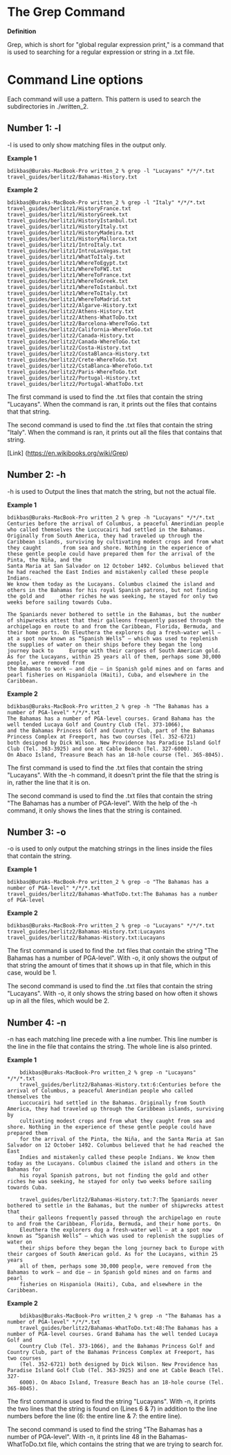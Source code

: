 # The Grep Command

**Definition**

Grep, which is short for "global regular expression print," is a command that is used to searching for a regular expression or string in a .txt file.

# Command Line options

Each command will use a pattern.
This pattern is used to search the subdirectories in ./written_2.

## Number 1: -l

-l is used to only show matching files in the output only.

**Example 1**

    bdikbas@Buraks-MacBook-Pro written_2 % grep -l "Lucayans" */*/*.txt
    travel_guides/berlitz2/Bahamas-History.txt
    
**Example 2**

    bdikbas@Buraks-MacBook-Pro written_2 % grep -l "Italy" */*/*.txt
    travel_guides/berlitz1/HistoryFrance.txt
    travel_guides/berlitz1/HistoryGreek.txt
    travel_guides/berlitz1/HistoryIstanbul.txt
    travel_guides/berlitz1/HistoryItaly.txt
    travel_guides/berlitz1/HistoryMadeira.txt
    travel_guides/berlitz1/HistoryMallorca.txt
    travel_guides/berlitz1/IntroItaly.txt
    travel_guides/berlitz1/IntroLasVegas.txt
    travel_guides/berlitz1/WhatToItaly.txt
    travel_guides/berlitz1/WhereToEgypt.txt
    travel_guides/berlitz1/WhereToFWI.txt
    travel_guides/berlitz1/WhereToFrance.txt
    travel_guides/berlitz1/WhereToGreek.txt
    travel_guides/berlitz1/WhereToIstanbul.txt
    travel_guides/berlitz1/WhereToItaly.txt
    travel_guides/berlitz1/WhereToMadrid.txt
    travel_guides/berlitz2/Algarve-History.txt
    travel_guides/berlitz2/Athens-History.txt
    travel_guides/berlitz2/Athens-WhatToDo.txt
    travel_guides/berlitz2/Barcelona-WhereToGo.txt
    travel_guides/berlitz2/California-WhereToGo.txt
    travel_guides/berlitz2/Canada-History.txt
    travel_guides/berlitz2/Canada-WhereToGo.txt
    travel_guides/berlitz2/Costa-History.txt
    travel_guides/berlitz2/CostaBlanca-History.txt
    travel_guides/berlitz2/Crete-WhereToGo.txt
    travel_guides/berlitz2/CstaBlanca-WhereToGo.txt
    travel_guides/berlitz2/Paris-WhereToGo.txt
    travel_guides/berlitz2/Portugal-History.txt
    travel_guides/berlitz2/Portugal-WhatToDo.txt
    
The first command is used to find the .txt files that contain the string "Lucayans". When the command is ran, it prints out the files that contains that that string.

The second command is used to find the .txt files that contain the string "Italy". When the command is ran, it prints out all the files that contains that string.

[Link] (https://en.wikibooks.org/wiki/Grep)

## Number 2: -h

-h is used to Output the lines that match the string, but not the actual file.

**Example 1**

    bdikbas@Buraks-MacBook-Pro written_2 % grep -h "Lucayans" */*/*.txt
    Centuries before the arrival of Columbus, a peaceful Amerindian people who called themselves the Luccucairi had settled in the Bahamas. 
    Originally from South America, they had traveled up through the Caribbean islands, surviving by cultivating modest crops and from what they caught       from sea and shore. Nothing in the experience of these gentle people could have prepared them for the arrival of the Pinta, the Niña, and the 
    Santa Maria at San Salvador on 12 October 1492. Columbus believed that he had reached the East Indies and mistakenly called these people Indians. 
    We know them today as the Lucayans. Columbus claimed the island and others in the Bahamas for his royal Spanish patrons, but not finding the gold and     other riches he was seeking, he stayed for only two weeks before sailing towards Cuba.
    
    The Spaniards never bothered to settle in the Bahamas, but the number of shipwrecks attest that their galleons frequently passed through the             archipelago en route to and from the Caribbean, Florida, Bermuda, and their home ports. On Eleuthera the explorers dug a fresh-water well — 
    at a spot now known as “Spanish Wells” — which was used to replenish the supplies of water on their ships before they began the long journey back to     Europe with their cargoes of South American gold. As for the Lucayans, within 25 years all of them, perhaps some 30,000 people, were removed from 
    the Bahamas to work — and die — in Spanish gold mines and on farms and pearl fisheries on Hispaniola (Haiti), Cuba, and elsewhere in the Caribbean.

**Example 2**
    
    bdikbas@Buraks-MacBook-Pro written_2 % grep -h "The Bahamas has a number of PGA-level" */*/*.txt
    The Bahamas has a number of PGA-level courses. Grand Bahama has the well tended Lucaya Golf and Country Club (Tel. 373-1066), 
    and the Bahamas Princess Golf and Country Club, part of the Bahamas Princess Complex at Freeport, has two courses (Tel. 352-6721) 
    both designed by Dick Wilson. New Providence has Paradise Island Golf Club (Tel. 363-3925) and one at Cable Beach (Tel. 327-6000). 
    On Abaco Island, Treasure Beach has an 18-hole course (Tel. 365-8045).
    
The first command is used to find the .txt files that contain the string "Lucayans". With the -h command, it doesn't print the file that the string is in, rather the line that it is on.

The second command is used to find the .txt files that contain the string "The Bahamas has a number of PGA-level". With the help of the -h command, it only shows the lines that the string is contained.

## Number 3: -o

-o is used to only output the matching strings in the lines inside the files that contain the string.

**Example 1**

    bdikbas@Buraks-MacBook-Pro written_2 % grep -o "The Bahamas has a number of PGA-level" */*/*.txt
    travel_guides/berlitz2/Bahamas-WhatToDo.txt:The Bahamas has a number of PGA-level
    
**Example 2**

    bdikbas@Buraks-MacBook-Pro written_2 % grep -o "Lucayans" */*/*.txt                     
    travel_guides/berlitz2/Bahamas-History.txt:Lucayans
    travel_guides/berlitz2/Bahamas-History.txt:Lucayans

The first command is used to find the .txt files that contain the string "The Bahamas has a number of PGA-level". With -o, it only shows the output of that string the amount of times that it shows up in that file, which in this case, would be 1.

The second command is used to find the .txt files that contain the string "Lucayans". With -o, it only shows the string based on how often it shows up in all the files, which would be 2.

## Number 4: -n

-n has each matching line precede with a line number. This line number is the line in the file that contains the string. The whole line is also printed.

**Example 1**

        bdikbas@Buraks-MacBook-Pro written_2 % grep -n "Lucayans" */*/*.txt
        travel_guides/berlitz2/Bahamas-History.txt:6:Centuries before the arrival of Columbus, a peaceful Amerindian people who called themselves the 
        Luccucairi had settled in the Bahamas. Originally from South America, they had traveled up through the Caribbean islands, surviving by 
        cultivating modest crops and from what they caught from sea and shore. Nothing in the experience of these gentle people could have prepared them 
        for the arrival of the Pinta, the Niña, and the Santa Maria at San Salvador on 12 October 1492. Columbus believed that he had reached the East 
        Indies and mistakenly called these people Indians. We know them today as the Lucayans. Columbus claimed the island and others in the Bahamas for 
        his royal Spanish patrons, but not finding the gold and other riches he was seeking, he stayed for only two weeks before sailing towards Cuba.
        
        travel_guides/berlitz2/Bahamas-History.txt:7:The Spaniards never bothered to settle in the Bahamas, but the number of shipwrecks attest that 
        their galleons frequently passed through the archipelago en route to and from the Caribbean, Florida, Bermuda, and their home ports. On 
        Eleuthera the explorers dug a fresh-water well — at a spot now known as “Spanish Wells” — which was used to replenish the supplies of water on 
        their ships before they began the long journey back to Europe with their cargoes of South American gold. As for the Lucayans, within 25 years 
        all of them, perhaps some 30,000 people, were removed from the Bahamas to work — and die — in Spanish gold mines and on farms and pearl 
        fisheries on Hispaniola (Haiti), Cuba, and elsewhere in the Caribbean.
        
**Example 2**

        bdikbas@Buraks-MacBook-Pro written_2 % grep -n "The Bahamas has a number of PGA-level" */*/*.txt
        travel_guides/berlitz2/Bahamas-WhatToDo.txt:48:The Bahamas has a number of PGA-level courses. Grand Bahama has the well tended Lucaya Golf and 
        Country Club (Tel. 373-1066), and the Bahamas Princess Golf and Country Club, part of the Bahamas Princess Complex at Freeport, has two courses 
        (Tel. 352-6721) both designed by Dick Wilson. New Providence has Paradise Island Golf Club (Tel. 363-3925) and one at Cable Beach (Tel. 327-
        6000). On Abaco Island, Treasure Beach has an 18-hole course (Tel. 365-8045).

The first command is used to find the string "Lucayans". With -n, it prints the two lines that the string is found on (Lines 6 & 7) in addition to the line numbers before the line (6: the entire line & 7: the entire line).

The second command is used to find the string "The Bahamas has a number of PGA-level". With -n, it prints line 48 in the Bahamas-WhatToDo.txt file, which contains the string that we are trying to search for.
